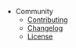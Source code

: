 * Community
    * [Contributing](https://github.com/isxcode/spring-oxygen/blob/latest/CONTRIBUTING.md)
    * [Changelog](https://github.com/isxcode/spring-oxygen/blob/latest/CHANGELOG.md)
    * [License](https://github.com/isxcode/spring-oxygen/blob/latest/LICENSE)
    
